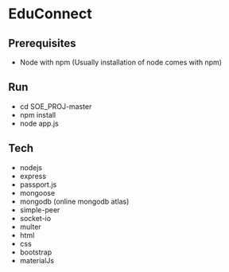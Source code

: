 # EduConnect

## Prerequisites

+ Node with npm  (Usually installation of node comes with npm)

## Run

+ cd SOE_PROJ-master
+ npm install 
+ node app.js

## Tech
+ nodejs
+ express
+ passport.js
+ mongoose
+ mongodb (online mongodb atlas)
+ simple-peer
+ socket-io
+ multer
+ html
+ css
+ bootstrap
+ materialJs
